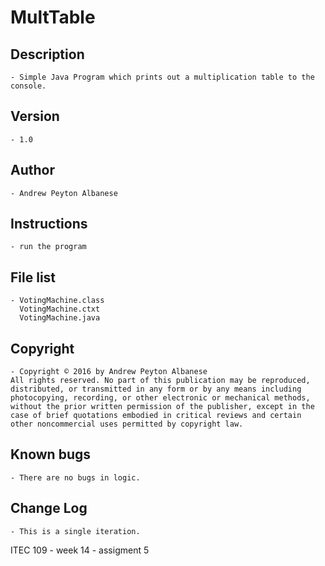 # MultTable

## Description 
	- Simple Java Program which prints out a multiplication table to the console.
## Version 
	- 1.0
## Author 
	- Andrew Peyton Albanese
## Instructions 
	- run the program
## File list 
	- VotingMachine.class
	  VotingMachine.ctxt
	  VotingMachine.java
## Copyright 
	- Copyright © 2016 by Andrew Peyton Albanese
	All rights reserved. No part of this publication may be reproduced, distributed, or transmitted in any form or by any means including photocopying, recording, or other electronic or mechanical methods, without the prior written permission of the publisher, except in the case of brief quotations embodied in critical reviews and certain other noncommercial uses permitted by copyright law.
## Known bugs
	- There are no bugs in logic.
## Change Log 
	- This is a single iteration. 

ITEC 109 - week 14 - assigment 5
